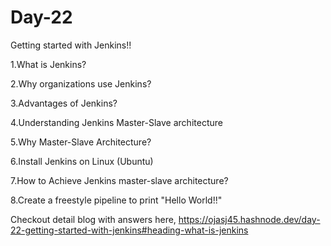
# Day-22

Getting started with Jenkins!!

1.What is Jenkins?

2.Why organizations use Jenkins?

3.Advantages of Jenkins?

4.Understanding Jenkins Master-Slave architecture

5.Why Master-Slave Architecture?

6.Install Jenkins on Linux (Ubuntu)

7.How to Achieve Jenkins master-slave architecture?

8.Create a freestyle pipeline to print "Hello World!!"

Checkout detail blog with answers here,
https://ojasj45.hashnode.dev/day-22-getting-started-with-jenkins#heading-what-is-jenkins